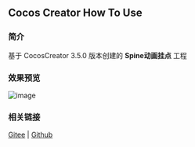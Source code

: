 ## Cocos Creator How To Use

### 简介

基于 CocosCreator 3.5.0 版本创建的 **Spine动画挂点** 工程

### 效果预览
![image](../../gif/202203/2022030222.gif)

### 相关链接
[Gitee](https://gitee.com/mirrors_cocos-creator/test-cases-3d/tree/v3.0/assets/cases/spine) | [Github](https://github.com/cocos-creator/test-cases-3d/tree/v3.0/assets/cases/spine)